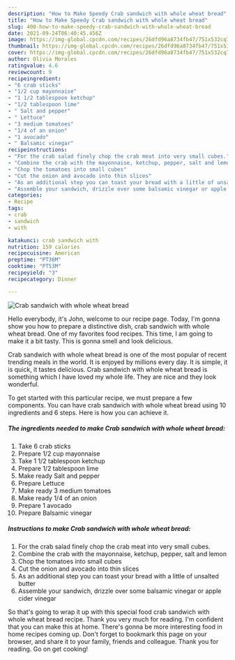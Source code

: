 ```yaml
---
description: "How to Make Speedy Crab sandwich with whole wheat bread"
title: "How to Make Speedy Crab sandwich with whole wheat bread"
slug: 400-how-to-make-speedy-crab-sandwich-with-whole-wheat-bread
date: 2021-09-24T06:40:45.456Z
image: https://img-global.cpcdn.com/recipes/26dfd96a8734fb47/751x532cq70/crab-sandwich-with-whole-wheat-bread-recipe-main-photo.jpg
thumbnail: https://img-global.cpcdn.com/recipes/26dfd96a8734fb47/751x532cq70/crab-sandwich-with-whole-wheat-bread-recipe-main-photo.jpg
cover: https://img-global.cpcdn.com/recipes/26dfd96a8734fb47/751x532cq70/crab-sandwich-with-whole-wheat-bread-recipe-main-photo.jpg
author: Olivia Morales
ratingvalue: 4.6
reviewcount: 9
recipeingredient:
- "6 crab sticks"
- "1/2 cup mayonnaise"
- "1 1/2 tablespoon ketchup"
- "1/2 tablespoon lime"
- " Salt and pepper"
- " Lettuce"
- "3 medium tomatoes"
- "1/4 of an onion"
- "1 avocado"
- " Balsamic vinegar"
recipeinstructions:
- "For the crab salad finely chop the crab meat into very small cubes."
- "Combine the crab with the mayonnaise, ketchup, pepper, salt and lemon"
- "Chop the tomatoes into small cubes"
- "Cut the onion and avocado into thin slices"
- "As an additional step you can toast your bread with a little of unsalted butter"
- "Assemble your sandwich, drizzle over some balsamic vinegar or apple cider vinegar"
categories:
- Recipe
tags:
- crab
- sandwich
- with

katakunci: crab sandwich with 
nutrition: 159 calories
recipecuisine: American
preptime: "PT36M"
cooktime: "PT53M"
recipeyield: "3"
recipecategory: Dinner

---
```



![Crab sandwich with whole wheat bread](https://img-global.cpcdn.com/recipes/26dfd96a8734fb47/751x532cq70/crab-sandwich-with-whole-wheat-bread-recipe-main-photo.jpg)

Hello everybody, it's John, welcome to our recipe page. Today, I'm gonna show you how to prepare a distinctive dish, crab sandwich with whole wheat bread. One of my favorites food recipes. This time, I am going to make it a bit tasty. This is gonna smell and look delicious.

Crab sandwich with whole wheat bread is one of the most popular of recent trending meals in the world. It is enjoyed by millions every day. It is simple, it is quick, it tastes delicious. Crab sandwich with whole wheat bread is something which I have loved my whole life. They are nice and they look wonderful.




To get started with this particular recipe, we must prepare a few components. You can have crab sandwich with whole wheat bread using 10 ingredients and 6 steps. Here is how you can achieve it.

<!--inarticleads1-->

##### The ingredients needed to make Crab sandwich with whole wheat bread:

1. Take 6 crab sticks
1. Prepare 1/2 cup mayonnaise
1. Take 1 1/2 tablespoon ketchup
1. Prepare 1/2 tablespoon lime
1. Make ready  Salt and pepper
1. Prepare  Lettuce
1. Make ready 3 medium tomatoes
1. Make ready 1/4 of an onion
1. Prepare 1 avocado
1. Prepare  Balsamic vinegar




<!--inarticleads2-->

##### Instructions to make Crab sandwich with whole wheat bread:

1. For the crab salad finely chop the crab meat into very small cubes.
1. Combine the crab with the mayonnaise, ketchup, pepper, salt and lemon
1. Chop the tomatoes into small cubes
1. Cut the onion and avocado into thin slices
1. As an additional step you can toast your bread with a little of unsalted butter
1. Assemble your sandwich, drizzle over some balsamic vinegar or apple cider vinegar




So that's going to wrap it up with this special food crab sandwich with whole wheat bread recipe. Thank you very much for reading. I'm confident that you can make this at home. There's gonna be more interesting food in home recipes coming up. Don't forget to bookmark this page on your browser, and share it to your family, friends and colleague. Thank you for reading. Go on get cooking!
